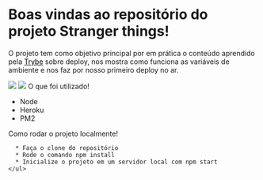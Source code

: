
  <h1> Boas vindas ao repositório do projeto Stranger things!</h1>
  
  <div>
  <p> O projeto tem como objetivo principal por em prática o conteúdo aprendido pela <a href="https://www.betrybe.com/" style ="color: black;">Trybe</a> sobre deploy, nos mostra como funciona as variáveis de ambiente e nos faz por nosso primeiro deploy no ar.</p>

  <img src="./Captura de tela de 2021-12-11 22-48-25.jpg"/>
  <img src="./Captura de tela de 2021-12-11 22-49-04.jpg"/>
    O que foi utilizado!
    <ul>
      <li>Node</li>
      <li>Heroku</li>
      <li>PM2</li>
    </ul>
  <p>Como rodar o projeto localmente!</p>
  
      * Faça o clone do repositório
      * Rode o comando npm install
      * Inicialize o projeto em um servidor local com npm start
    </ul> 

  </div> 
  
</body>
</html>
